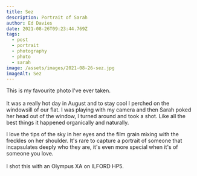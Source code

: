 ```yaml
---
title: Sez
description: Portrait of Sarah
author: Ed Davies
date: 2021-08-26T09:23:44.769Z
tags:
  - post
  - portrait
  - photography
  - photo
  - sarah
image: /assets/images/2021-08-26-sez.jpg
imageAlt: Sez
---
```

T﻿his is my favourite photo I've ever taken.\
\
I﻿t was a really hot day in August and to stay cool I perched on the windowsill of our flat. I was playing with my camera and then Sarah poked her head out of the window, I turned around and took a shot. Like all the best things it happened organically and naturally.

I love the tips of the sky in her eyes and the film grain mixing with the freckles on her shoulder. It's rare to capture a portrait of someone that incapsulates deeply who they are, it's even more special when it's of someone you love.\
\
I shot this with an Olympus XA on ILFORD HP5.